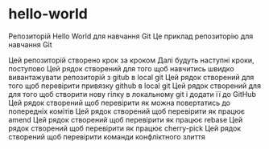  # hello-world
Репозиторій Hello World для навчання Git
Це приклад репозиторію для навчання Git 

Цей репозиторій створено крок за кроком 
Далі будуть наступні кроки, поступово
Цей рядок створений для того щоб навчитись швидко вивантажувати репозиторій з gitub в local git
Цей рядок створений для того щоб перевірити привязку github в local git
Цей рядок створений для для того щоб створити нову гілку в локальному git і додати її до GitHub
Цей рядок створений щоб перевірити як можна повертатись до попередніх комітів
Цей рядок створений щоб перевірити як працює amend
Цей рядок створений щоб перевірити як працює rebase
Цей рядок створений щоб перевірити як працює cherry-pick
Цей рядок створений щоб перевірити команди конфліктного злиття
